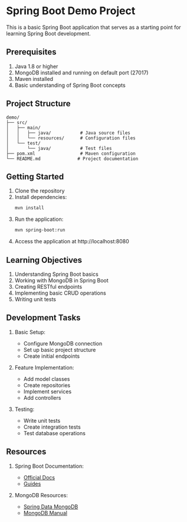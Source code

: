 # Spring Boot Demo Project

This is a basic Spring Boot application that serves as a starting point for learning Spring Boot development.

## Prerequisites

1. Java 1.8 or higher
2. MongoDB installed and running on default port (27017)
3. Maven installed
4. Basic understanding of Spring Boot concepts

## Project Structure

```
demo/
├── src/
│   ├── main/
│   │   ├── java/           # Java source files
│   │   └── resources/      # Configuration files
│   └── test/
│       └── java/           # Test files
├── pom.xml                 # Maven configuration
└── README.md              # Project documentation
```

## Getting Started

1. Clone the repository
2. Install dependencies:
   ```bash
   mvn install
   ```
3. Run the application:
   ```bash
   mvn spring-boot:run
   ```
4. Access the application at http://localhost:8080

## Learning Objectives

1. Understanding Spring Boot basics
2. Working with MongoDB in Spring Boot
3. Creating RESTful endpoints
4. Implementing basic CRUD operations
5. Writing unit tests

## Development Tasks

1. Basic Setup:
   - Configure MongoDB connection
   - Set up basic project structure
   - Create initial endpoints

2. Feature Implementation:
   - Add model classes
   - Create repositories
   - Implement services
   - Add controllers

3. Testing:
   - Write unit tests
   - Create integration tests
   - Test database operations

## Resources

1. Spring Boot Documentation:
   - [Official Docs](https://docs.spring.io/spring-boot/docs/current/reference/html/)
   - [Guides](https://spring.io/guides)

2. MongoDB Resources:
   - [Spring Data MongoDB](https://docs.spring.io/spring-data/mongodb/docs/current/reference/html/)
   - [MongoDB Manual](https://docs.mongodb.com/manual/)